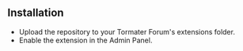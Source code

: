 ## Installation
- Upload the repository to your Tormater Forum's extensions folder.
- Enable the extension in the Admin Panel.
